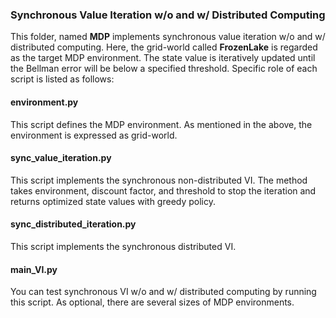 ### Synchronous Value Iteration w/o and w/ Distributed Computing

This folder, named **MDP** implements synchronous value iteration w/o and w/ distributed computing. Here, the grid-world called **FrozenLake** 
is regarded as the target MDP environment. The state value is iteratively updated until the Bellman error will be below a specified threshold.
Specific role of each script is listed as follows:

#### environment.py

This script defines the MDP environment. As mentioned in the above, the environment is expressed as grid-world. 

#### sync_value_iteration.py

This script implements the synchronous non-distributed VI. The method takes environment, discount factor, and threshold to stop the iteration and returns optimized state values with greedy policy.

#### sync_distributed_iteration.py

This script implements the synchronous distributed VI. 

#### main_VI.py

You can test synchronous VI w/o and w/ distributed computing by running this script. As optional, there are several sizes of MDP environments.